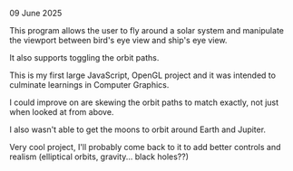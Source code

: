 09 June 2025

This program allows the user to fly around a solar system and manipulate the viewport between bird's eye view and ship's eye view.

It also supports toggling the orbit paths.

This is my first large JavaScript, OpenGL project and it was intended to culminate learnings in Computer Graphics.

I could improve on are skewing the orbit paths to match exactly, not just when looked at from above. 

I also wasn't able to get the moons to orbit around Earth and Jupiter.

Very cool project, I'll probably come back to it to add better controls and realism (elliptical orbits, gravity... black holes??)
